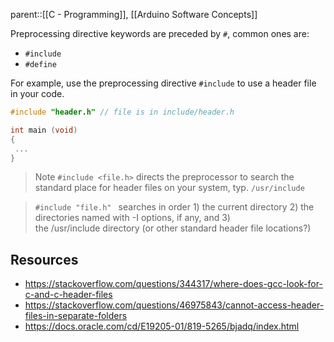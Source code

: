 parent::[[C - Programming]], [[Arduino Software Concepts]]

Preprocessing directive keywords are preceded by `#`, common ones are:
- `#include`
- `#define`

For example, use the preprocessing directive `#include` to use a header file in your code.

``` src/main.c
#include "header.h" // file is in include/header.h

int main (void)
{
 ...
}
```

> Note `#include <file.h>` directs the preprocessor to search the standard place for header files on your system, typ. `/usr/include`

> `#include "file.h" ` searches in order 1) the current directory 2) the directories named with -I options, if any, and 3) the /usr/include directory (or other standard header file locations?)


## Resources
- https://stackoverflow.com/questions/344317/where-does-gcc-look-for-c-and-c-header-files
- https://stackoverflow.com/questions/46975843/cannot-access-header-files-in-separate-folders
- https://docs.oracle.com/cd/E19205-01/819-5265/bjadq/index.html